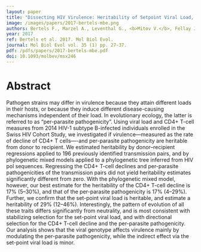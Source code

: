```yaml
---
layout: paper
title: "Dissecting HIV Virulence: Heritability of Setpoint Viral Load, CD4+ T-Cell Decline, and Per-Parasite Pathogenicity"
image: /images/papers/2017-bertels-mbe.png
authors: Bertels F., Marzel A., Leventhal G., <b>Mitov V.</b>, Fellay J., Günthard H. F., Böni J., Yerly S., Klimkait Th., Aubert V., Battegay M., Rauch A., Cavassini M., Calmy A., Bernasconi E., Schmid P., Scherrer A., Müller V., Bonhoeffer S., Kouyos R., Regoes R., The Swiss HIV Cohort Study.
year: 2017
ref: Bertels et al. 2017. Mol Biol Evol.
journal: Mol Biol Evol vol. 35 (1) pp. 27-37.
pdf: /pdfs/papers/2017-bertels-mbe.pdf
doi: 10.1093/molbev/msx246
---
```


# Abstract

Pathogen strains may differ in virulence because they attain different loads in their hosts, or because they induce different disease-causing mechanisms independent of their load. In evolutionary ecology, the latter is referred to as “per-parasite pathogenicity”. Using viral load and CD4+ T-cell measures from 2014 HIV-1 subtype B-infected individuals enrolled in the Swiss HIV Cohort Study, we investigated if virulence—measured as the rate of decline of CD4+ T cells—-and per-parasite pathogenicity are heritable from donor to recipient. We estimated heritability by donor–recipient regressions applied to 196 previously identified transmission pairs, and by phylogenetic mixed models applied to a phylogenetic tree inferred from HIV pol sequences. Regressing the CD4+ T-cell declines and per-parasite pathogenicities of the transmission pairs did not yield heritability estimates significantly different from zero. With the phylogenetic mixed model, however, our best estimate for the heritability of the CD4+ T-cell decline is 17% (5–30%), and that of the per-parasite pathogenicity is 17% (4–29%). Further, we confirm that the set-point viral load is heritable, and estimate a heritability of 29% (12–46%). Interestingly, the pattern of evolution of all these traits differs significantly from neutrality, and is most consistent with stabilizing selection for the set-point viral load, and with directional selection for the CD4+ T-cell decline and the per-parasite pathogenicity. Our analysis shows that the viral genotype affects virulence mainly by modulating the per-parasite pathogenicity, while the indirect effect via the set-point viral load is minor.


